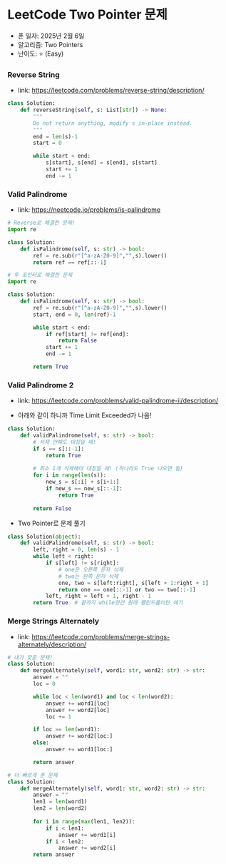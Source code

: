# LeetCode Two Pointer 문제

- 푼 일자: 2025년 2월 6일
- 알고리즘: Two Pointers
- 난이도: ⭐️ (Easy)

### Reverse String

- link: https://leetcode.com/problems/reverse-string/description/

```py
class Solution:
    def reverseString(self, s: List[str]) -> None:
        """
        Do not return anything, modify s in-place instead.
        """
        end = len(s)-1
        start = 0

        while start < end:
            s[start], s[end] = s[end], s[start]
            start += 1
            end -= 1
```

### Valid Palindrome

- link: https://neetcode.io/problems/is-palindrome

```py
# Reverse로 해결한 문제! 
import re

class Solution:
    def isPalindrome(self, s: str) -> bool:
        ref = re.sub(r"[^a-zA-Z0-9]","",s).lower()
        return ref == ref[::-1]
```

```py
# 투 포인터로 해결한 문제
import re

class Solution:
    def isPalindrome(self, s: str) -> bool:
        ref = re.sub(r"[^a-zA-Z0-9]","",s).lower()
        start, end = 0, len(ref)-1

        while start < end:
            if ref[start] != ref[end]:
                return False
            start += 1
            end -= 1

        return True
```

### Valid Palindrome 2

- link: https://leetcode.com/problems/valid-palindrome-ii/description/

- 아래와 같이 하니까 Time Limit Exceeded가 나옴! 
```py
class Solution:
    def validPalindrome(self, s: str) -> bool:
        # 삭제 안해도 대칭일 때! 
        if s == s[::-1]:
            return True
        
        # 최소 1개 삭제해야 대칭일 때! (하나라도 True 나오면 됨)
        for i in range(len(s)):
            new_s = s[:i] + s[i+1:]
            if new_s == new_s[::-1]:
                return True
        
        return False
```

- Two Pointer로 문제 풀기

```py
class Solution(object):
    def validPalindrome(self, s: str) -> bool:
        left, right = 0, len(s) - 1
        while left < right:
            if s[left] != s[right]:
                # one은 오른쪽 문자 삭제
                # two는 왼쪽 문자 삭제
                one, two = s[left:right], s[left + 1:right + 1]
                return one == one[::-1] or two == two[::-1]
            left, right = left + 1, right - 1
        return True  # 끝까지 while한건 원래 팰린드롬이란 얘기
```

### Merge Strings Alternately

- link: https://leetcode.com/problems/merge-strings-alternately/description/

```py
# 내가 맞춘 문제!
class Solution:
    def mergeAlternately(self, word1: str, word2: str) -> str:
        answer = ""
        loc = 0

        while loc < len(word1) and loc < len(word2):
            answer += word1[loc]
            answer += word2[loc]
            loc += 1

        if loc == len(word1):
            answer += word2[loc:]
        else:
            answer += word1[loc:]

        return answer
```

```py
# 더 빠르게 푼 문제
class Solution:
    def mergeAlternately(self, word1: str, word2: str) -> str:
        answer = ""
        len1 = len(word1)
        len2 = len(word2)
        
        for i in range(max(len1, len2)):
            if i < len1: 
                answer += word1[i]
            if i < len2:
                answer += word2[i]
        return answer
```
